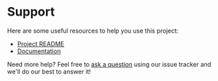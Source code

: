 # Support

Here are some useful resources to help you use this project:

- [Project README](../README.md)
- [Documentation](https://github.com/bakame-php/intl-formatter)

Need more help? Feel free to [ask a question](https://github.com/bakame-php/intl-formatter/issues/new?labels=question) using our issue tracker and we'll do our best to answer it!
 

